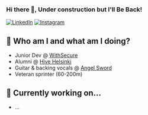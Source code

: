 ### Hi there 👋, Under construction but I'll Be Back!

<a href="https://www.linkedin.com/in/mlindholm3/" target="_blank"><img src="https://img.shields.io/badge/LinkedIn-%230077B5.svg?&style=plastic&logo=linkedin&logoColor=white" alt="LinkedIn"></a>
<a href="https://www.instagram.com/mikeylholm" target="_blank"><img src="https://img.shields.io/badge/Instagram-%23E4405F.svg?&style=plastic&logo=instagram&logoColor=white" alt="Instagram"></a>

## :japanese_ogre: Who am I and what am I doing?
- Junior Dev @ [WithSecure](https://www.withsecure.com/)
- Alumni @ [Hive Helsinki](https://www.hive.fi/en/)
- Guitar & backing vocals @ [Angel Sword](https://www.facebook.com/angelswordmetal/)
- Veteran sprinter (60-200m)

## :hammer: Currently working on...
- ...

<!--
**MikeyLHolm/MikeyLHolm** is a ✨ _special_ ✨ repository because its `README.md` (this file) appears on your GitHub profile.

Here are some ideas to get you started:

- 🔭 I’m currently working on ...
- 🌱 I’m currently learning ...
- 👯 I’m looking to collaborate on ...
- 🤔 I’m looking for help with ...
- 💬 Ask me about ...
- 📫 How to reach me: ...
- 😄 Pronouns: ...
- ⚡ Fun fact: ...

github stats:
https://github-readme-stats.vercel.app/api?username=MikeyLHolm&hide_title=true&show_icons=true&include_all_commits=true&count_private=true&theme=buefy

-->
